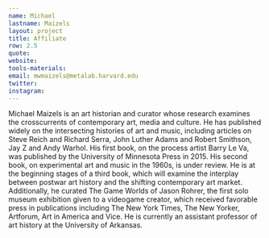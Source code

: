 ```yaml
---
name: Michael
lastname: Maizels
layout: project
title: Affiliate
row: 2.5
quote:
website:
tools-materials:
email: mwmaizels@metalab.harvard.edu
twitter:
instagram:
---
```

Michael Maizels is an art historian and curator whose research examines the crosscurrents of contemporary art, media and culture. He has published widely on the intersecting histories of art and music, including articles on Steve Reich and Richard Serra, John Luther Adams and Robert Smithson, Jay Z and Andy Warhol. His first book, on the process artist Barry Le Va, was published by the University of Minnesota Press in 2015.  His second book, on experimental art and music in the 1960s, is under review. He is at the beginning stages of a third book, which will examine the interplay between postwar art history and the shifting contemporary art market. Additionally, he curated The Game Worlds of Jason Rohrer, the first solo museum exhibition given to a videogame creator, which received favorable press in publications including The New York Times, The New Yorker, Artforum, Art in America and Vice. He is currently an assistant professor of art history at the University of Arkansas.
